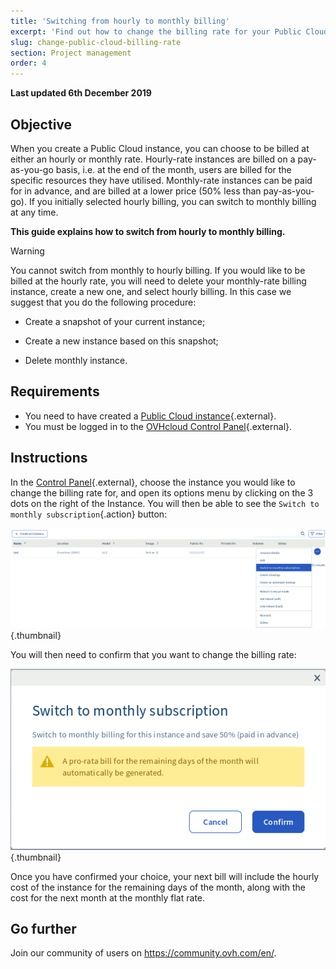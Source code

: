 ```yaml
---
title: 'Switching from hourly to monthly billing'
excerpt: 'Find out how to change the billing rate for your Public Cloud instance'
slug: change-public-cloud-billing-rate
section: Project management
order: 4
---
```


**Last updated 6th December 2019**

## Objective

When you create a Public Cloud instance, you can choose to be billed at either an hourly or monthly rate. Hourly-rate instances are billed on a pay-as-you-go basis, i.e. at the end of the month, users are billed for the specific resources they have utilised. Monthly-rate instances can be paid for in advance, and are billed at a lower price (50% less than pay-as-you-go). If you initially selected hourly billing, you can switch to monthly billing at any time.

**This guide explains how to switch from hourly to monthly billing.**

> [!warning]
>
> You cannot switch from monthly to hourly billing. If you would like to be billed at the hourly rate, you will need to delete your monthly-rate billing instance, create a new one, and select hourly billing. In this case we suggest that you do the following procedure:
>
>- Create a snapshot of your current instance;
>
>- Create a new instance based on this snapshot;
>
>- Delete monthly instance.
>

## Requirements

- You need to have created a [Public Cloud instance](https://www.ovh.com.au/public-cloud/instances/){.external}.
- You must be logged in to the [OVHcloud Control Panel](https://ca.ovh.com/auth/?action=gotomanager){.external}.


## Instructions

In the [Control Panel](https://ca.ovh.com/auth/?action=gotomanager){.external}, choose the instance you would like to change the billing rate for, and open its options menu by clicking on the 3 dots on the right of the Instance. You will then be able to see the `Switch to monthly subscription`{.action} button:

![Change billing calculation](images/switch.png){.thumbnail}

You will then need to confirm that you want to change the billing rate:

![Confirm billing calculation change](images/switch1.png){.thumbnail}

Once you have confirmed your choice, your next bill will include the hourly cost of the instance for the remaining days of the month, along with the cost for the next month at the monthly flat rate.


## Go further

Join our community of users on <https://community.ovh.com/en/>.
